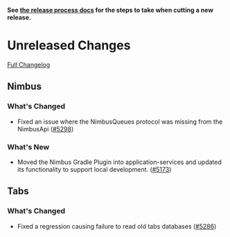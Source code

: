 **See [the release process docs](docs/howtos/cut-a-new-release.md) for the steps to take when cutting a new release.**

# Unreleased Changes

[Full Changelog](https://github.com/mozilla/application-services/compare/v96.1.3...main)

<!-- WARNING: New entries should be added below this comment to ensure the `./automation/prepare-release.py` script works as expected.

Use the template below to make assigning a version number during the release cutting process easier.

## [Component Name]

### ⚠️ Breaking Changes ⚠️
  - Description of the change with a link to the pull request ([#0000](https://github.com/mozilla/application-services/pull/0000))
### What's Changed
  - Description of the change with a link to the pull request ([#0000](https://github.com/mozilla/application-services/pull/0000))
### What's New
  - Description of the change with a link to the pull request ([#0000](https://github.com/mozilla/application-services/pull/0000))

-->

## Nimbus

### What's Changed
 - Fixed an issue where the NimbusQueues protocol was missing from the NimbusApi ([#5298](https://github.com/mozilla/application-services/pull/5298))

### What's New
  - Moved the Nimbus Gradle Plugin into application-services and updated its functionality to support local development. ([#5173](https://github.com/mozilla/application-services/pull/5173))

## Tabs

### What's Changed
  - Fixed a regression causing failure to read old tabs databases ([#5286](https://github.com/mozilla/application-services/pull/5286))
